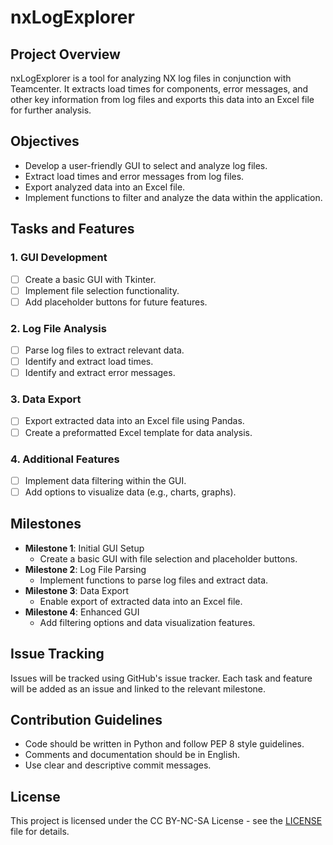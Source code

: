 # nxLogExplorer

## Project Overview
nxLogExplorer is a tool for analyzing NX log files in conjunction with Teamcenter. It extracts load times for components, error messages, and other key information from log files and exports this data into an Excel file for further analysis.

## Objectives
- Develop a user-friendly GUI to select and analyze log files.
- Extract load times and error messages from log files.
- Export analyzed data into an Excel file.
- Implement functions to filter and analyze the data within the application.

## Tasks and Features

### 1. GUI Development
- [ ] Create a basic GUI with Tkinter.
- [ ] Implement file selection functionality.
- [ ] Add placeholder buttons for future features.

### 2. Log File Analysis
- [ ] Parse log files to extract relevant data.
- [ ] Identify and extract load times.
- [ ] Identify and extract error messages.

### 3. Data Export
- [ ] Export extracted data into an Excel file using Pandas.
- [ ] Create a preformatted Excel template for data analysis.

### 4. Additional Features
- [ ] Implement data filtering within the GUI.
- [ ] Add options to visualize data (e.g., charts, graphs).

## Milestones
- **Milestone 1**: Initial GUI Setup
  - Create a basic GUI with file selection and placeholder buttons.
- **Milestone 2**: Log File Parsing
  - Implement functions to parse log files and extract data.
- **Milestone 3**: Data Export
  - Enable export of extracted data into an Excel file.
- **Milestone 4**: Enhanced GUI
  - Add filtering options and data visualization features.

## Issue Tracking
Issues will be tracked using GitHub's issue tracker. Each task and feature will be added as an issue and linked to the relevant milestone.

## Contribution Guidelines
- Code should be written in Python and follow PEP 8 style guidelines.
- Comments and documentation should be in English.
- Use clear and descriptive commit messages.

## License
This project is licensed under the CC BY-NC-SA License - see the [LICENSE](LICENSE) file for details.
